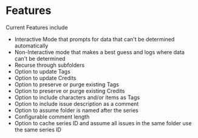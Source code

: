 # Features #

Current Features include
  * Interactive Mode that prompts for data that can't be determined automatically
  * Non-Interactive mode that makes a best guess and logs where data can't be determined
  * Recurse through subfolders
  * Option to update Tags
  * Option to update Credits
  * Option to preserve or purge existing Tags
  * Option to preserve or purge existing Credits
  * Option to include characters and/or items as Tags
  * Option to include issue description as a comment
  * Option to assume folder is named after the series
  * Configurable comment length
  * Option to cache series ID and assume all issues in the same folder use the same series ID